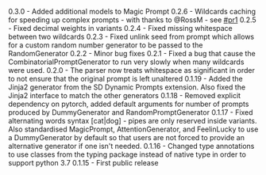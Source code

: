 0.3.0 - Added additional models to Magic Prompt
0.2.6 - Wildcards caching for speeding up complex prompts - with thanks to @RossM - see [#pr1](https://github.com/adieyal/dynamicprompts/pull/1)
0.2.5 - Fixed decimal weights in variants
0.2.4 - Fixed missing whitespace between two wildcards
0.2.3 - Fixed unlink seed from prompt which allows for a custom random number generator to be passed to the RandomGenerator
0.2.2 - Minor bug fixes
0.2.1 - Fixed a bug that cause the CombinatorialPromptGenerator to run very slowly when many wildcards were used.
0.2.0 - The parser now treats whitespace as significant in order to not ensure that the original prompt is left unaltered
0.1.19 - Added the Jinja2 generator from the SD Dynamic Prompts extension. Also fixed the Jinja2 interface to match the other generators
0.1.18 - Removed explicit dependency on pytorch, added default arguments for number of prompts produced by DummyGenerator and RandomPromptGenerator
0.1.17 - Fixed alternating words syntax [cat|dog] - pipes are only reserved inside variants. Also standardised MagicPrompt, AttentionGenerator, and FeelinLucky to use a DummyGenerator by default so that users are not forced to provide an alternative generator if one isn't needed.
0.1.16 - Changed type annotations to use classes from the typing package instead of native type in order to support python 3.7
0.1.15 - First public release

